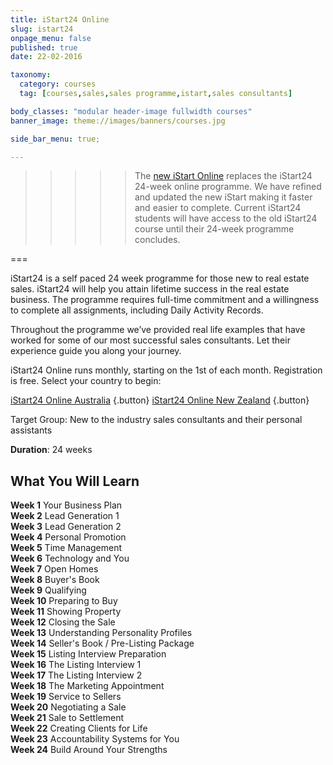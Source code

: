 ```yaml
---
title: iStart24 Online
slug: istart24
onpage_menu: false
published: true
date: 22-02-2016

taxonomy:
  category: courses
  tag: [courses,sales,sales programme,istart,sales consultants]

body_classes: "modular header-image fullwidth courses"
banner_image: theme://images/banners/courses.jpg

side_bar_menu: true;

---
```


>>>>> The [new iStart Online](/courses/sales/istart) replaces the iStart24 24-week online programme. We have refined and updated the new iStart making it faster and easier to complete. Current iStart24 students will have access to the old iStart24 course until their 24-week programme concludes.

===

iStart24 is a self paced 24 week programme for those new to real estate sales. iStart24 will help you attain lifetime success in the real estate business.  The programme requires full-time commitment and a willingness to complete all assignments, including Daily Activity Records.

Throughout the programme we’ve provided real life examples that have worked for some of our most successful sales consultants.  Let their experience guide you along your journey.

iStart24 Online runs monthly, starting on the 1st of each month. Registration is free. Select your country to begin:

[iStart24 Online Australia](http://www.academyrealestatetraining.com/au/istart24) {.button} [iStart24 Online New Zealand](http://www.academyrealestatetraining.com/nz/istart24) {.button}

Target Group: New to the industry sales consultants and their personal assistants

**Duration**: 24 weeks

## What You Will Learn
<div class="g-grid">
  <div class="g-block size-1-2 pure-u-1-2">
  <strong>Week 1</strong> Your Business Plan<br/>
  <strong>Week 2</strong> Lead Generation 1<br/>
  <strong>Week 3</strong> Lead Generation 2<br/>
  <strong>Week 4</strong> Personal Promotion<br/>
  <strong>Week 5</strong> Time Management<br/>
  <strong>Week 6</strong> Technology and You<br/>
  <strong>Week 7</strong> Open Homes<br/>
  <strong>Week 8</strong> Buyer's Book<br/>
  <strong>Week 9</strong> Qualifying<br/>
  <strong>Week 10</strong> Preparing to Buy<br/>
  <strong>Week 11</strong> Showing Property<br/>
  <strong>Week 12</strong> Closing the Sale<br/>
  </div>
  <div class="g-block size-1-2 pure-u-1-2">
  <strong>Week 13</strong> Understanding Personality Profiles<br/>
  <strong>Week 14</strong> Seller's Book / Pre-Listing Package<br/>
  <strong>Week 15</strong> Listing Interview Preparation<br/>
  <strong>Week 16</strong> The Listing Interview 1<br/>
  <strong>Week 17</strong> The Listing Interview 2<br/>
  <strong>Week 18</strong> The Marketing Appointment<br/>
  <strong>Week 19</strong> Service to Sellers<br/>
  <strong>Week 20</strong> Negotiating a Sale<br/>
  <strong>Week 21</strong> Sale to Settlement<br/>
  <strong>Week 22</strong> Creating Clients for Life<br/>
  <strong>Week 23</strong> Accountability Systems for You<br/>
  <strong>Week 24</strong> Build Around Your Strengths<br/>
  </div>
</div>
